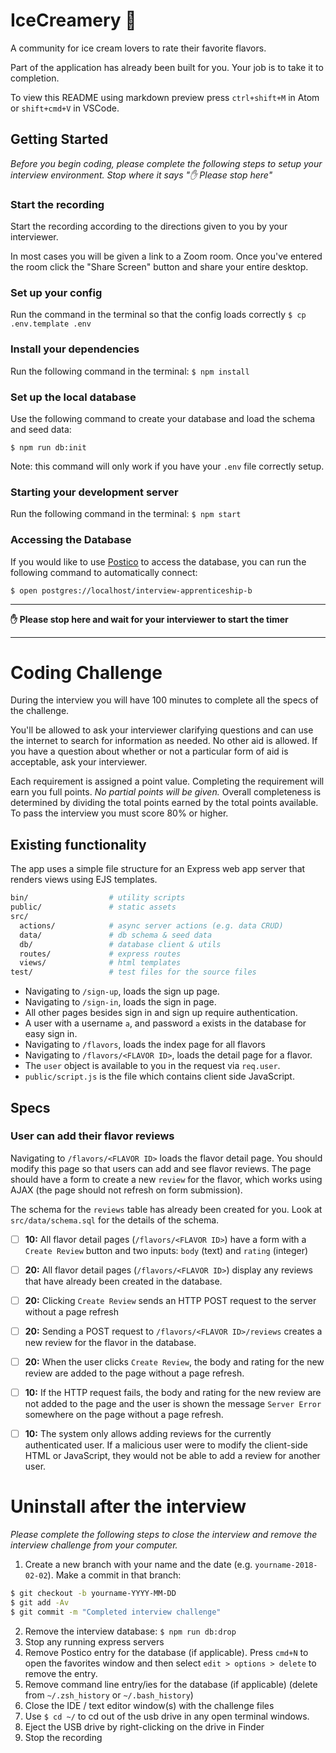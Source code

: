 # IceCreamery 🍦

A community for ice cream lovers to rate their favorite flavors.

Part of the application has already been built for you. Your job is to take it to completion.

To view this README using markdown preview press `ctrl+shift+M` in Atom or `shift+cmd+V` in VSCode.

## Getting Started

_Before you begin coding, please complete the following steps to setup your interview environment. Stop where it says "✋ Please stop here"_

### Start the recording

Start the recording according to the directions given to you by your interviewer.

In most cases you will be given a link to a Zoom room. Once you've entered the room click the "Share Screen" button and share your entire desktop.

### Set up your config

Run the command in the terminal so that the config loads correctly
`$ cp .env.template .env`

### Install your dependencies

Run the following command in the terminal:
`$ npm install`

### Set up the local database

Use the following command to create your database and load the schema and seed data:

`$ npm run db:init`

Note: this command will only work if you have your `.env` file correctly setup.

### Starting your development server

Run the following command in the terminal:
`$ npm start`

### Accessing the Database

If you would like to use [Postico](https://eggerapps.at/postico) to access the database, you can run the following command to automatically connect:

`$ open postgres://localhost/interview-apprenticeship-b`

---

**✋ Please stop here and wait for your interviewer to start the timer**

---

# Coding Challenge

During the interview you will have 100 minutes to complete all the specs of the challenge.

You'll be allowed to ask your interviewer clarifying questions and can use the internet to search for information as needed. No other aid is allowed. If you have a question about whether or not a particular form of aid is acceptable, ask your interviewer.

Each requirement is assigned a point value. Completing the requirement will earn you full points. _No partial points will be given._ Overall completeness is determined by dividing the total points earned by the total points available. To pass the interview you must score 80% or higher.

## Existing functionality

The app uses a simple file structure for an Express web app server that renders views using EJS templates.

```sh
bin/                  # utility scripts
public/               # static assets
src/
  actions/            # async server actions (e.g. data CRUD)
  data/               # db schema & seed data
  db/                 # database client & utils
  routes/             # express routes
  views/              # html templates
test/                 # test files for the source files
```

- Navigating to `/sign-up`, loads the sign up page.
- Navigating to `/sign-in`, loads the sign in page.
- All other pages besides sign in and sign up require authentication.
- A user with a username `a`, and password `a` exists in the database for easy sign in.
- Navigating to `/flavors`, loads the index page for all flavors
- Navigating to `/flavors/<FLAVOR ID>`, loads the detail page for a flavor.
- The `user` object is available to you in the request via `req.user`.
- `public/script.js` is the file which contains client side JavaScript.

## Specs

### User can add their flavor reviews

Navigating to `/flavors/<FLAVOR ID>` loads the flavor detail page. You should modify this page so that users can add and see flavor reviews. The page should have a form to create a new `review` for the flavor, which works using AJAX (the page should not refresh on form submission).

The schema for the `reviews` table has already been created for you. Look at `src/data/schema.sql` for the details of the schema.


- [ ] __10:__ All flavor detail pages (`/flavors/<FLAVOR ID>`) have a form with a `Create Review` button and two inputs: `body` (text) and `rating` (integer)
- [ ] __20:__ All flavor detail pages (`/flavors/<FLAVOR ID>`) display any reviews that have already been created in the database.
- [ ] __20:__ Clicking `Create Review` sends an HTTP POST request to the server without a page refresh
- [ ] __20:__ Sending a POST request to `/flavors/<FLAVOR ID>/reviews` creates a new review for the flavor in the database.
- [ ] __20:__ When the user clicks `Create Review`, the body and rating for the new review are added to the page without a page refresh.
- [ ] __10:__ If the HTTP request fails, the body and rating for the new review are not added to the page and the user is shown the message `Server Error` somewhere on the page without a page refresh.
- [ ] __10:__ The system only allows adding reviews for the currently authenticated user. If a malicious user were to modify the client-side HTML or JavaScript, they would not be able to add a review for another user.


# Uninstall after the interview

_Please complete the following steps to close the interview and remove the interview challenge from your computer._

1. Create a new branch with your name and the date (e.g. `yourname-2018-02-02`). Make a commit in that branch:
```sh
$ git checkout -b yourname-YYYY-MM-DD
$ git add -Av
$ git commit -m "Completed interview challenge"
```

2. Remove the interview database: `$ npm run db:drop`
3. Stop any running express servers
4. Remove Postico entry for the database (if applicable). Press `cmd+N` to open the favorites window and then select `edit > options > delete` to remove the entry.
5. Remove command line entry/ies for the database (if applicable) (delete from `~/.zsh_history` or `~/.bash_history`)
6. Close the IDE / text editor window(s) with the challenge files
7. Use `$ cd ~/` to cd out of the usb drive in any open terminal windows.
8. Eject the USB drive by right-clicking on the drive in Finder
9. Stop the recording
